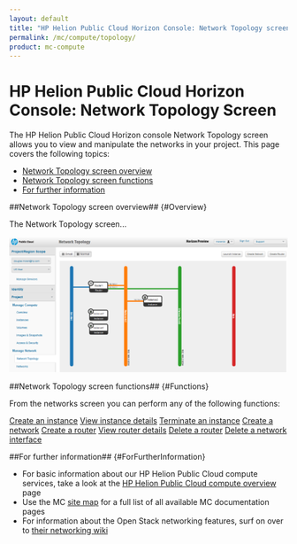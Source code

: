 ```yaml
---
layout: default
title: "HP Helion Public Cloud Horizon Console: Network Topology screen"
permalink: /mc/compute/topology/
product: mc-compute
---
```

<!--PUBLISHED-->
# HP Helion Public Cloud Horizon Console: Network Topology Screen

The HP Helion Public Cloud Horizon console Network Topology screen allows you to view and manipulate the networks in your project.  This page covers the following topics:

* [Network Topology screen overview](#Overview)
* [Network Topology screen functions](#Functions)
* [For further information](#ForFurtherInformation)

##Network Topology screen overview## {#Overview}

The Network Topology screen...

<img src="media/compute-network-topology.png" width="580" alt="" />


##Network Topology screen functions## {#Functions}

From the networks screen you can perform any of the following functions:

[Create an instance](/mc/compute/images/create/)
[View instance details](/mc/compute/servers/view-details)
[Terminate an instance](/mc/compute/servers/manage#Terminating)
[Create a network](/mc/compute/networks/create-network/)
[Create a router](mc/compute/routers/)
[View router details](/mc/compute/networks/view-router)
[Delete a router](/mc/compute/networks/manage-routers)
[Delete a network interface](/mc/compute/networks/manage-routers)


##For further information## {#ForFurtherInformation}

* For basic information about our HP Helion Public Cloud compute services, take a look at the [HP Helion Public Cloud compute overview](/compute/) page
* Use the MC [site map](/mc/sitemap) for a full list of all available MC documentation pages
* For information about the Open Stack networking features, surf on over to [their networking wiki](https://wiki.openstack.org/wiki/Quantum)
